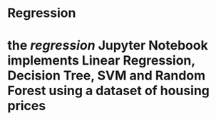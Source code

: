 # Regression

# the $regression$ Jupyter Notebook implements Linear Regression, Decision Tree, SVM and Random Forest using a dataset of housing prices
